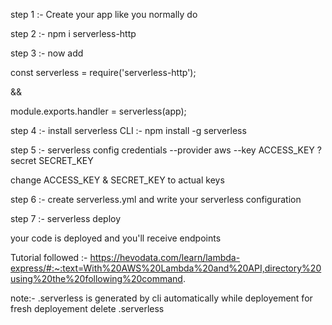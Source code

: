 step 1 :- Create your app like you normally do

step 2 :- npm i serverless-http

step 3 :- now add 

const serverless = require('serverless-http');

&&

module.exports.handler = serverless(app);

step 4 :- install serverless CLI :-  npm install -g serverless

step 5 :-  serverless config credentials --provider aws --key ACCESS_KEY ?secret SECRET_KEY 

change ACCESS_KEY & SECRET_KEY to actual keys

step 6 :- create serverless.yml
and write your serverless configuration

step 7 :-  serverless deploy

your code is deployed and you'll receive endpoints


Tutorial followed :- https://hevodata.com/learn/lambda-express/#:~:text=With%20AWS%20Lambda%20and%20API,directory%20using%20the%20following%20command.


note:- .serverless is generated by cli automatically while deployement for fresh deployement delete .serverless 
